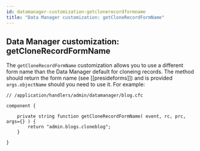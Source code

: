 ```yaml
---
id: datamanager-customization-getclonerecordformname
title: "Data Manager customization: getCloneRecordFormName"
---
```


## Data Manager customization: getCloneRecordFormName

The `getCloneRecordFormName` customization allows you to use a different form name than the Data Manager default for cloneing records. The method should return the form name (see [[presideforms]]) and is provided `args.objectName` should you need to use it. For example:

```luceescript
// /application/handlers/admin/datamanager/blog.cfc

component {

	private string function getCloneRecordFormName( event, rc, prc, args={} ) {
		return "admin.blogs.cloneblog";
	}

}
```

